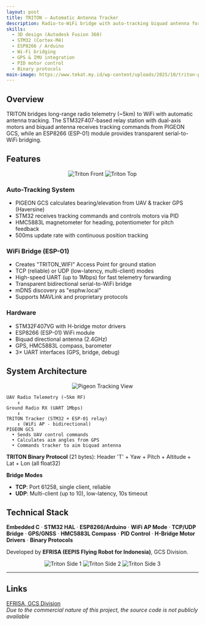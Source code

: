```yaml
---
layout: post
title: TRITON — Automatic Antenna Tracker
description: Radio-to-WiFi bridge with auto-tracking biquad antenna for ~5km UAV telemetry range
skills:
  - 3D design (Autodesk Fusion 360)
  - STM32 (Cortex-M4)
  - ESP8266 / Arduino
  - Wi-Fi bridging
  - GPS & IMU integration
  - PID motor control
  - Binary protocols
main-image: https://www.tekat.my.id/wp-content/uploads/2025/10/triton-pic-front-scaled.jpg.webp
---
```


## Overview

TRITON bridges long-range radio telemetry (~5km) to WiFi with automatic antenna tracking. The STM32F407-based relay station with dual-axis motors and biquad antenna receives tracking commands from PIGEON GCS, while an ESP8266 (ESP-01) module provides transparent serial-to-WiFi bridging.

## Features

<div style="text-align:center">
  <img data-src="https://www.tekat.my.id/wp-content/uploads/2025/10/triton-pic-front-scaled.jpg.webp" alt="Triton Front" style="max-height: 400px; max-width: 45%"/>
  <img data-src="https://www.tekat.my.id/wp-content/uploads/2025/10/triton-pic-top-scaled.jpg.webp" alt="Triton Top" style="max-height: 400px; max-width: 45%"/>
</div>

### Auto-Tracking System
- PIGEON GCS calculates bearing/elevation from UAV & tracker GPS (Haversine)
- STM32 receives tracking commands and controls motors via PID
- HMC5883L magnetometer for heading, potentiometer for pitch feedback
- 500ms update rate with continuous position tracking

### WiFi Bridge (ESP-01)
- Creates "TRITON_WIFI" Access Point for ground station
- TCP (reliable) or UDP (low-latency, multi-client) modes
- High-speed UART (up to 1Mbps) for fast telemetry forwarding
- Transparent bidirectional serial-to-WiFi bridge
- mDNS discovery as "esphw.local"
- Supports MAVLink and proprietary protocols

### Hardware
- STM32F407VG with H-bridge motor drivers
- ESP8266 (ESP-01) WiFi module
- Biquad directional antenna (2.4GHz)
- GPS, HMC5883L compass, barometer
- 3× UART interfaces (GPS, bridge, debug)

## System Architecture

<div style="text-align:center">
  <img data-src="https://www.tekat.my.id/wp-content/uploads/2025/10/triton-main.png.webp" alt="Pigeon Tracking View" style="max-height: 400px; max-width: 100%"/>
</div>

```
UAV Radio Telemetry (~5km RF)
    ↕
Ground Radio RX (UART 1Mbps)
    ↕
TRITON Tracker (STM32 + ESP-01 relay)
    ↕ (WiFi AP - bidirectional)
PIGEON GCS
  • Sends UAV control commands
  • Calculates aim angles from GPS
  • Commands tracker to aim biquad antenna
```

**TRITON Binary Protocol** (21 bytes): Header 'T' + Yaw + Pitch + Altitude + Lat + Lon (all float32)

**Bridge Modes**
- **TCP**: Port 61258, single client, reliable
- **UDP**: Multi-client (up to 10), low-latency, 10s timeout

## Technical Stack

**Embedded C** · **STM32 HAL** · **ESP8266/Arduino** · **WiFi AP Mode** · **TCP/UDP Bridge** · **GPS/GNSS** · **HMC5883L Compass** · **PID Control** · **H-Bridge Motor Drivers** · **Binary Protocols**

Developed by **EFRISA (EEPIS Flying Robot for Indonesia)**, GCS Division.

<div style="text-align:center">
  <img data-src="https://www.tekat.my.id/wp-content/uploads/2025/10/triton-pic-one-scaled.jpg.webp" alt="Triton Side 1" style="max-height: 400px; max-width: 33%"/>
  <img data-src="https://www.tekat.my.id/wp-content/uploads/2025/10/triton-pic-two-scaled.jpg.webp" alt="Triton Side 2" style="max-height: 400px; max-width: 33%"/>
  <img data-src="https://www.tekat.my.id/wp-content/uploads/2025/10/triton-pic-three-scaled.jpg.webp" alt="Triton Side 3" style="max-height: 400px; max-width: 33%"/>
</div>

---

## Links

[EFRISA, GCS Division](https://github.com/gcsefrisa/)  
_Due to the commercial nature of this project, the source code is not publicly available_
